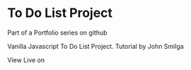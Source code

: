 # To Do List Project
Part of a Portfolio series on github

Vanilla Javascript To Do List Project. Tutorial by John Smilga

View Live on
